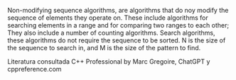 Non-modifying sequence algorithms, are algorithms that do noy modify the sequence of elements they operate on.
These include algorithms for searching elements in a range and for comparing two ranges to each other;
They also include a number of counting algorithms.
Search algorithms, these algorithms do not require the sequence to be sorted. N is the size of the sequence
to search in, and M is the size of the pattern to find.

Literatura consultada C++ Professional by Marc Gregoire, ChatGPT y cppreference.com

